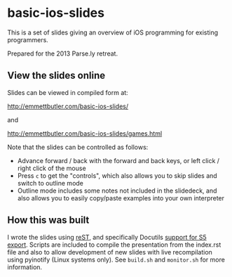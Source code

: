 # basic-ios-slides

This is a set of slides giving an overview of iOS programming for existing programmers.

Prepared for the 2013 Parse.ly retreat.

## View the slides online

Slides can be viewed in compiled form at:

http://emmettbutler.com/basic-ios-slides/

and

http://emmettbutler.com/basic-ios-slides/games.html

Note that the slides can be controlled as follows:

 * Advance forward / back with the forward and back keys, or left click / right click of the mouse
 * Press `c` to get the "controls", which also allows you to skip slides and switch to outline mode
 * Outline mode includes some notes not included in the slidedeck, and also allows you to easily copy/paste examples into your own interpreter

## How this was built

I wrote the slides using [reST](http://docutils.sourceforge.net/rst.html), and specifically Docutils [support for S5 export](http://docutils.sourceforge.net/docs/user/slide-shows.html). Scripts are included to compile the presentation from the index.rst file and also to allow development of new slides with live recompilation using pyinotify (Linux systems only). See `build.sh` and `monitor.sh` for more information.
